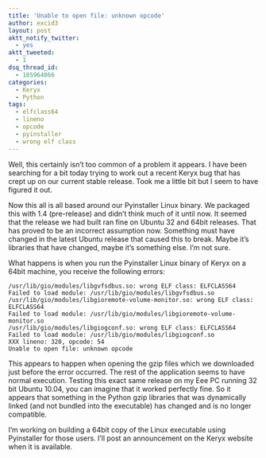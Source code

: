 ```yaml
---
title: 'Unable to open file: unknown opcode'
author: excid3
layout: post
aktt_notify_twitter:
  - yes
aktt_tweeted:
  - 1
dsq_thread_id:
  - 105964066
categories:
  - Keryx
  - Python
tags:
  - elfclass64
  - lineno
  - opcode
  - pyinstaller
  - wrong elf class
---
```

Well, this certainly isn’t too common of a problem it appears. I have been searching for a bit today trying to work out a recent Keryx bug that has crept up on our current stable release. Took me a little bit but I seem to have figured it out.

Now this all is all based around our Pyinstaller Linux binary. We packaged this with 1.4 (pre-release) and didn’t think much of it until now. It seemed that the release we had built ran fine on Ubuntu 32 and 64bit releases. That has proved to be an incorrect assumption now. Something must have changed in the latest Ubuntu release that caused this to break. Maybe it’s libraries that have changed, maybe it’s something else. I’m not sure.

What happens is when you run the Pyinstaller Linux binary of Keryx on a 64bit machine, you receive the following errors:


    /usr/lib/gio/modules/libgvfsdbus.so: wrong ELF class: ELFCLASS64
    Failed to load module: /usr/lib/gio/modules/libgvfsdbus.so
    /usr/lib/gio/modules/libgioremote-volume-monitor.so: wrong ELF class: ELFCLASS64
    Failed to load module: /usr/lib/gio/modules/libgioremote-volume-monitor.so
    /usr/lib/gio/modules/libgiogconf.so: wrong ELF class: ELFCLASS64
    Failed to load module: /usr/lib/gio/modules/libgiogconf.so
    XXX lineno: 320, opcode: 54
    Unable to open file: unknown opcode


This appears to happen when opening the gzip files which we downloaded just before the error occurred. The rest of the application seems to have normal execution. Testing this exact same release on my Eee PC running 32 bit Ubuntu 10.04, you can imagine that it worked perfectly fine. So it appears that something in the Python gzip libraries that was dynamically linked (and not bundled into the executable) has changed and is no longer compatible.

I’m working on building a 64bit copy of the Linux executable using Pyinstaller for those users. I’ll post an announcement on the Keryx website when it is available.